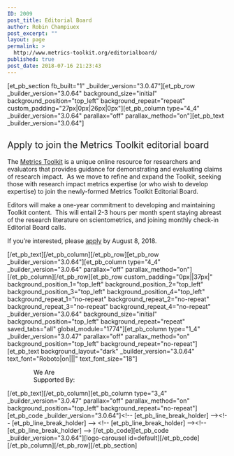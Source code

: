 ```yaml
---
ID: 2009
post_title: Editorial Board
author: Robin Champiuex
post_excerpt: ""
layout: page
permalink: >
  http://www.metrics-toolkit.org/editorialboard/
published: true
post_date: 2018-07-16 21:23:43
---
```

[et_pb_section fb_built="1" _builder_version="3.0.47"][et_pb_row _builder_version="3.0.64" background_size="initial" background_position="top_left" background_repeat="repeat" custom_padding="27px|0px|26px|0px"][et_pb_column type="4_4" _builder_version="3.0.64" parallax="off" parallax_method="on"][et_pb_text _builder_version="3.0.64"]<h2><span style="font-weight: 400;">Apply to join the Metrics Toolkit editorial board</span></h2>
<p><span style="font-weight: 400;"></span></p>
<p><span style="font-weight: 400;">The <a href="http://www.metrics-toolkit.org/" target="_blank" rel="noopener noreferrer">Metrics Toolkit</a> is a unique online resource for researchers and evaluators that provides guidance for demonstrating and evaluating claims of research impact.&nbsp;&nbsp;</span><span style="font-weight: 400;">As we move to refine and expand the Toolkit, seeking those with research impact metrics expertise (or who wish to develop expertise) to join the newly-formed Metrics Toolkit Editorial Board.</span></p>
<p><span style="font-weight: 400;">Editors will make a one-year commitment to developing and maintaining Toolkit content.&nbsp; This will entail 2-3 hours per month spent staying abreast of the research literature on scientometrics, and joining monthly check-in Editorial Board calls.</span></p>
<p><span style="font-weight: 400;">If you&rsquo;re interested, please <a href="https://docs.google.com/forms/d/e/1FAIpQLSeqBptcgzVpWCZFwRsPs9779czhVUZ5bkiZDkT1xg5bZ-vR7w/viewform" target="_blank" rel="noopener noreferrer">apply</a> by August 8, 2018.&nbsp;&nbsp;</span></p>[/et_pb_text][/et_pb_column][/et_pb_row][et_pb_row _builder_version="3.0.64"][et_pb_column type="4_4" _builder_version="3.0.64" parallax="off" parallax_method="on"][/et_pb_column][/et_pb_row][et_pb_row custom_padding="0px||37px|" background_position_1="top_left" background_position_2="top_left" background_position_3="top_left" background_position_4="top_left" background_repeat_1="no-repeat" background_repeat_2="no-repeat" background_repeat_3="no-repeat" background_repeat_4="no-repeat" _builder_version="3.0.64" background_size="initial" background_position="top_left" background_repeat="repeat" saved_tabs="all" global_module="1774"][et_pb_column type="1_4" _builder_version="3.0.47" parallax="off" parallax_method="on" background_position="top_left" background_repeat="no-repeat"][et_pb_text background_layout="dark" _builder_version="3.0.64" text_font="Roboto|on|||" text_font_size="18"]
<p style="padding-left: 60px;"><span style="color: #050505;">We Are</span><br /> <span style="color: #050505;">Supported By:</span></p>
[/et_pb_text][/et_pb_column][et_pb_column type="3_4" _builder_version="3.0.47" parallax="off" parallax_method="on" background_position="top_left" background_repeat="no-repeat"][et_pb_code _builder_version="3.0.64"]&lt;!-- [et_pb_line_break_holder] --&gt;&lt;!-- [et_pb_line_break_holder] --&gt;					&lt;!-- [et_pb_line_break_holder] --&gt;&lt;!-- [et_pb_line_break_holder] --&gt;					[/et_pb_code][et_pb_code _builder_version="3.0.64"][logo-carousel id=default][/et_pb_code][/et_pb_column][/et_pb_row][/et_pb_section]